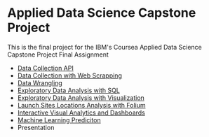 # Applied Data Science Capstone Project

This is the final project for the IBM's Coursea Applied Data Science Capstone Project Final Assignment

* [Data Collection API](https://github.com/shansenromu/Data-Science/blob/main/Applied-Data-Science-Capstone/jupyter-labs-spacex-data-collection-api.ipynb)
* [Data Collection with Web Scrapping](https://github.com/shansenromu/Data-Science/blob/main/Applied-Data-Science-Capstone/jupyter-labs-webscraping.ipynb)
* [Data Wrangling](https://github.com/shansenromu/Data-Science/blob/main/Applied-Data-Science-Capstone/labs-jupyter-spacex-Data%20wrangling.ipynb)
* [Exploratory Data Analysis with SQL](https://github.com/shansenromu/Data-Science/blob/main/Applied-Data-Science-Capstone/sql-coursera_sqllite.ipynb)
* [Exploratory Data Analysis with Visualization](https://github.com/shansenromu/Data-Science/blob/main/Applied-Data-Science-Capstone/eda-dataviz.ipynb)
* [Launch Sites Locations Analysis with Folium](https://github.com/shansenromu/Data-Science/blob/main/Applied-Data-Science-Capstone/jupyter_launch_site_location.ipynb)
* [Interactive Visual Analytics and Dashboards](https://github.com/shansenromu/Data-Science/blob/main/Applied-Data-Science-Capstone/spacex_dash_app.py)
* [Machine Learning Prediciton](https://github.com/shansenromu/Data-Science/blob/main/Applied-Data-Science-Capstone/Machine_Learning_Prediction.ipynb)
* Presentation
